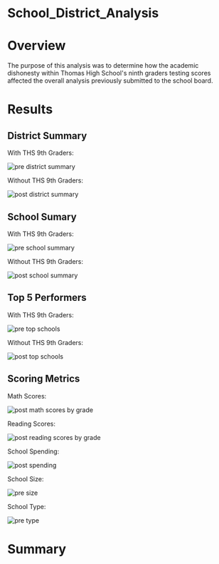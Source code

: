 # School_District_Analysis

# Overview
The purpose of this analysis was to determine how the academic dishonesty within Thomas High School's ninth graders testing scores affected the overall analysis previously submitted to the school board.

# Results

## District Summary
With THS 9th Graders:

![pre district summary](https://user-images.githubusercontent.com/71397190/97233027-425ae900-17ac-11eb-9823-52be14d5249a.PNG)

Without THS 9th Graders:

![post district summary](https://user-images.githubusercontent.com/71397190/97233018-4129bc00-17ac-11eb-9eee-be2e273c9af9.PNG)

## School Sumary
With THS 9th Graders:

![pre school summary](https://user-images.githubusercontent.com/71397190/97233028-425ae900-17ac-11eb-9553-b4dceb3a5585.PNG)

Without THS 9th Graders:

![post school summary](https://user-images.githubusercontent.com/71397190/97233022-41c25280-17ac-11eb-96ac-3c745c16b7d6.PNG)

## Top 5 Performers
With THS 9th Graders:

![pre top schools](https://user-images.githubusercontent.com/71397190/97233030-42f37f80-17ac-11eb-8bd6-480694e39110.PNG)

Without THS 9th Graders:

![post top schools](https://user-images.githubusercontent.com/71397190/97233026-425ae900-17ac-11eb-9292-b45cde286624.PNG)

## Scoring Metrics 
Math Scores:

![post math scores by grade](https://user-images.githubusercontent.com/71397190/97233020-41c25280-17ac-11eb-92ad-32f8b308d8c0.PNG)

Reading Scores:

![post reading scores by grade](https://user-images.githubusercontent.com/71397190/97233021-41c25280-17ac-11eb-9582-e999e223ec56.PNG)

School Spending:

![post spending](https://user-images.githubusercontent.com/71397190/97233024-41c25280-17ac-11eb-85de-c63756e30865.PNG)

School Size:

![pre size](https://user-images.githubusercontent.com/71397190/97233029-425ae900-17ac-11eb-9237-a195296fe4e1.PNG)

School Type:

![pre type](https://user-images.githubusercontent.com/71397190/97233032-42f37f80-17ac-11eb-995c-c449fcc4fb62.PNG)

# Summary



